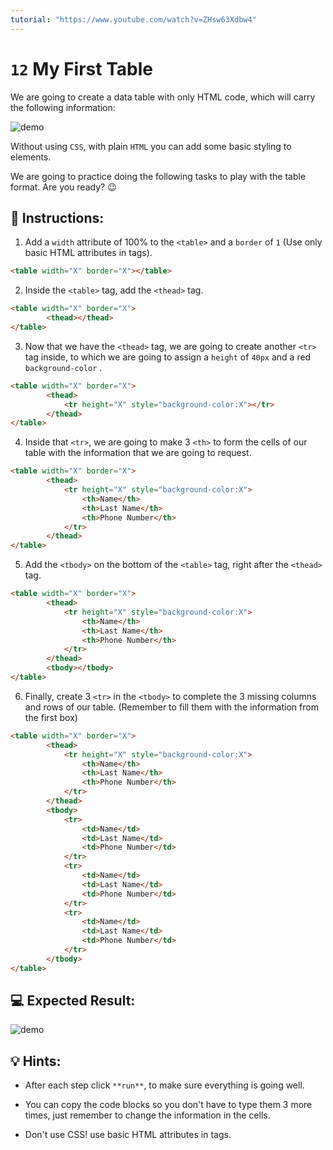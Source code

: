 ```yaml
---
tutorial: "https://www.youtube.com/watch?v=ZHsw63Xdbw4"
---
```


# `12` My First Table

We are going to create a data table with only HTML code, which will carry the following information:

![demo](../../.learn/assets/12-my-first-table-0.png?raw=true)

Without using `CSS`, with plain `HTML` you can add some basic styling to elements.

We are going to practice doing the following tasks to play with the table format. Are you ready? 😉

## 📝 Instructions:

1. Add a `width` attribute of 100% to the `<table>` and a `border` of `1` (Use only basic HTML attributes in tags).

```html
<table width="X" border="X"></table>
```

2. Inside the `<table>` tag, add the `<thead>` tag.

```html
<table width="X" border="X">
		<thead></thead>
</table>
```

3. Now that we have the `<thead>` tag, we are going to create another `<tr>` tag inside, to which we are going to assign a `height` of `40px` and a red `background-color` .

```html
<table width="X" border="X">
		<thead>
            <tr height="X" style="background-color:X"></tr>
        </thead>
</table>
```

4. Inside that `<tr>`, we are going to make 3 `<th>` to form the cells of our table with the information that we are going to request.

```html
<table width="X" border="X">
		<thead>
            <tr height="X" style="background-color:X">
                <th>Name</th>
				<th>Last Name</th>
				<th>Phone Number</th>
            </tr>
        </thead>
</table>
```

5. Add the `<tbody>` on the bottom of the `<table>` tag, right after the `<thead>` tag.

```html
<table width="X" border="X">
		<thead>
            <tr height="X" style="background-color:X">
                <th>Name</th>
				<th>Last Name</th>
				<th>Phone Number</th>
            </tr>
        </thead>
		<tbody></tbody>
</table>
```

6. Finally, create 3 `<tr>` in the `<tbody>` to complete the 3 missing columns and rows of our table. (Remember to fill them with the information from the first box)

```html
<table width="X" border="X">
		<thead>
            <tr height="X" style="background-color:X">
                <th>Name</th>
				<th>Last Name</th>
				<th>Phone Number</th>
            </tr>
        </thead>
		<tbody>
			<tr>
				<td>Name</td>
				<td>Last Name</td>
				<td>Phone Number</td>
			</tr>
			<tr>
				<td>Name</td>
				<td>Last Name</td>
				<td>Phone Number</td>
			</tr>
			<tr>
				<td>Name</td>
				<td>Last Name</td>
				<td>Phone Number</td>
			</tr>
		</tbody>
</table>
```

## 💻 Expected Result:

![demo](../../.learn/assets/12-my-first-table.png?raw=true)

## 💡 Hints:

+ After each step click `**run**`, to make sure everything is going well.

+ You can copy the code blocks so you don't have to type them 3 more times, just remember to change the information in the cells.

+ Don't use CSS! use basic HTML attributes in tags.
